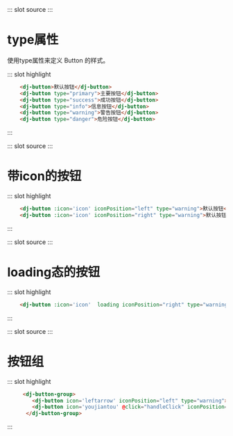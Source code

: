 <demo-block>
::: slot source
<button-type></button-type>
:::

# type属性

使用type属性来定义 Button 的样式。

::: slot highlight

``` html
    <dj-button>默认按钮</dj-button>
    <dj-button type="primary">主要按钮</dj-button>
    <dj-button type="success">成功按钮</dj-button>
    <dj-button type="info">信息按钮</dj-button>
    <dj-button type="warning">警告按钮</dj-button>
    <dj-button type="danger">危险按钮</dj-button>
```
:::
</demo-block>


<demo-block>
::: slot source
<button-icon></button-icon>
:::

# 带icon的按钮

::: slot highlight

``` html
    <dj-button :icon='icon' iconPosition="left" type="warning">默认按钮</dj-button>
    <dj-button :icon='icon' iconPosition="right" type="warning">默认按钮</dj-button>
```
:::
</demo-block>


<demo-block>
::: slot source
<button-loading></button-loading>
:::

#  loading态的按钮

::: slot highlight

``` html
    <dj-button :icon='icon'  loading iconPosition="right" type="warning">默认按钮</dj-button>
```
:::
</demo-block>

<demo-block>
::: slot source
<button-group></button-group>
:::

# 按钮组

::: slot highlight

``` html
     <dj-button-group>
        <dj-button icon='leftarrow' iconPosition="left" type="warning">默认按钮</dj-button>
        <dj-button icon='youjiantou' @click="handleClick" iconPosition="right" type="warning">默认按钮</dj-button>
      </dj-button-group>
```
:::
</demo-block>
